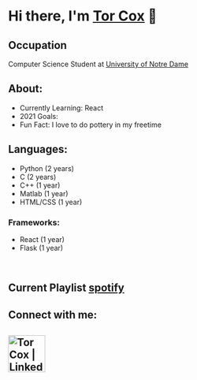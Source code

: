 # Hi there, I'm [Tor Cox][LinkedIn] 👋

## Occupation
Computer Science Student at [University of Notre Dame][nd] <br />

## About:
- Currently Learning: React
- 2021 Goals: 
- Fun Fact: I love to do pottery in my freetime

## Languages:
- Python (2 years)
- C (2 years)
- C++ (1 year)
- Matlab (1 year)
- HTML/CSS (1 year)
### Frameworks:
- React (1 year)
- Flask (1 year)
<br />

## Current Playlist [spotify]

## Connect with me:
[<img align="left" alt="Tor Cox | LinkedIn" width="75px" src="https://upload.wikimedia.org/wikipedia/commons/8/80/LinkedIn_Logo_2013.svg" />][linkedin]
<br />
---
[nd]: https://www.nd.edu/
[linkedin]: https://linkedin.com/in/tor-iv
[spotify]: https://open.spotify.com/playlist/5I5LITTuZAJtfH1IfR3qfP?si=db422729f8d1438b

